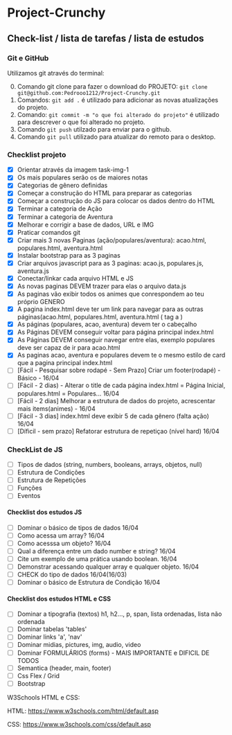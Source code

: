 # Project-Crunchy

## Check-list / lista de tarefas / lista de estudos

### Git e GitHub

Utilizamos git através do terminal:

0. Comando git clone para fazer o download do PROJETO: `git clone git@github.com:Pedrooo1212/Project-Crunchy.git  `
1. Comandos: `git add .` é utilizado para adicionar as novas atualizações do projeto.
2. Comando: `git commit -m "o que foi alterado do projeto"` é utilizado para descrever o que foi alterado no projeto.
3. Comando `git push` utilzado para enviar para o github.
4. Comando `git pull` utilizado para atualizar do remoto para o desktop.

### Checklist projeto

* [X]  Orientar através da imagem task-img-1
* [X]  Os mais populares serão os de maiores notas
* [X]  Categorias de gênero definidas
* [X]  Começar a construção do HTML para preparar as categorias
* [X]  Começar a construção do JS para colocar os dados dentro do HTML
* [X]  Terminar a categoria de Ação
* [X]  Terminar a categoria de Aventura
* [X]  Melhorar e corrigir a base de dados, URL e IMG
* [X]  Praticar comandos git
* [X]  Criar mais 3 novas Paginas (ação/populares/aventura): acao.html, populares.html, aventura.html
* [X]  Instalar bootstrap para as 3 paginas
* [X]  Criar arquivos javascript para as 3 paginas: acao.js, populares.js, aventura.js
* [X]  Conectar/linkar cada arquivo HTML e JS
* [X]  As novas paginas DEVEM trazer para elas o arquivo data.js
* [X]  As paginas vão exibir todos os animes que conrespondem ao teu próprio GENERO
* [X]  A pagina index.html deve ter um link para navegar para as outras páginas(acao.html, populares.html, aventura.html ( tag a )
* [X]  As páginas (populares, acao, aventura) devem ter o cabeçalho
* [X]  As Páginas DEVEM conseguir voltar para página principal index.html
* [X]  As Páginas DEVEM conseguir navegar entre elas, exemplo populares deve ser capaz de ir para acao.html
* [X]  As paginas acao, aventura e populares devem te o mesmo estilo de card que a pagina principal index.html
* [ ]  [Fácil  - Pesquisar sobre rodapé - Sem Prazo] Criar um footer(rodapé) - Básico - 16/04
* [ ]  [Fácil  - 2 dias) - Alterar o title de cada página index.html = Página Inicial, populares.html = Populares... 16/04
* [ ]  [Fácil - 2 dias] Melhorar a estrutura de dados do projeto, acrescentar mais items(animes) - 16/04
* [ ]  [Fácil - 3 dias] index.html deve exibir 5 de cada gênero (falta ação) 16/04
* [ ]  [Díficil - sem prazo] Refatorar estrutura de repetiçao (nível hard) 16/04

### CheckList de JS

* [ ]  Tipos de dados (string, numbers, booleans, arrays, objetos, null)
* [ ]  Estrutura de Condições
* [ ]  Estrutura de Repetições
* [ ]  Funções
* [ ]  Eventos

#### Checklist dos estudos JS

* [ ]  Dominar o básico de tipos de dados 16/04
* [ ]  Como acessa um array? 16/04
* [ ]  Como acesssa um objeto? 16/04
* [ ]  Qual a diferença entre um dado number e string? 16/04
* [ ]  Cite um exemplo de uma prática usando boolean. 16/04
* [ ]  Demonstrar acessando qualquer array e qualquer objeto. 16/04
* [ ]  CHECK do tipo de dados 16/04(16/03)
* [ ]  Dominar o básico de Estrutura de Condição 16/04

#### Checklist dos estudos HTML e CSS

* [ ]  Dominar a tipografia (textos) h1, h2..., p, span, lista ordenadas, lista não ordenada
* [ ]  Dominar tabelas 'tables'
* [ ]  Dominar links 'a', 'nav'
* [ ]  Dominar midias, pictures, img, audio, video
* [ ]  Dominar FORMULÁRIOS (forms) - MAIS IMPORTANTE e DIFICIL DE TODOS
* [ ]  Semantica (header, main, footer)
* [ ]  Css Flex / Grid
* [ ]  Bootstrap

W3Schools HTML e CSS:

HTML: https://www.w3schools.com/html/default.asp

CSS: https://www.w3schools.com/css/default.asp
